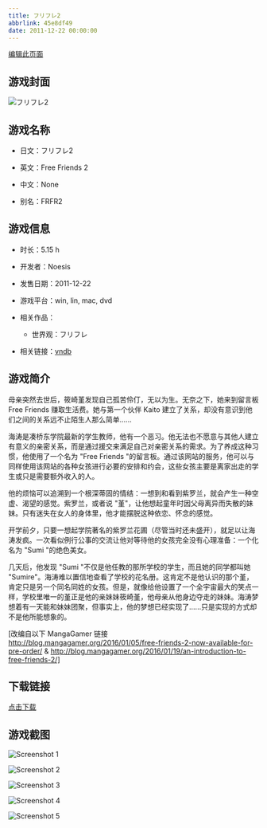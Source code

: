 ```yaml
---
title: フリフレ2
abbrlink: 45e8df49
date: 2011-12-22 00:00:00
---
```

[编辑此页面](https://github.com/ACG-3/ADV3-source/blob/main/source/_posts/games/%E3%83%95%E3%83%AA%E3%83%95%E3%83%AC2.md)

## 游戏封面

![フリフレ2](https://pan.timero.xyz/d/onedrive/img_lib_001/%E3%83%95%E3%83%AA%E3%83%95%E3%83%AC2_cover.avif)


## 游戏名称

- 日文：フリフレ2
- 英文：Free Friends 2
- 中文：None

- 别名：FRFR2


## 游戏信息

- 时长：5.15 h
- 开发者：Noesis
- 发售日期：2011-12-22
- 游戏平台：win, lin, mac, dvd
- 相关作品：
   - 世界观：フリフレ

- 相关链接：[vndb](https://vndb.org/v8322)


## 游戏简介

母亲突然去世后，筱崎堇发现自己孤苦伶仃，无以为生。无奈之下，她来到留言板 Free Friends 赚取生活费。她与第一个伙伴 Kaito 建立了关系，却没有意识到他们之间的关系远不止陌生人那么简单......

海涛是凑桥东学院最新的学生教师，他有一个恶习。他无法也不愿意与其他人建立有意义的亲密关系，而是通过援交来满足自己对亲密关系的需求。为了养成这种习惯，他使用了一个名为 "Free Friends "的留言板。通过该网站的服务，他可以与同样使用该网站的各种女孩进行必要的安排和约会，这些女孩主要是离家出走的学生或只是需要额外收入的人。

他的烦恼可以追溯到一个根深蒂固的情结：一想到和看到紫罗兰，就会产生一种空虚、渴望的感觉。紫罗兰，或者说 "堇"，让他想起童年时因父母离异而失散的妹妹。只有迷失在女人的身体里，他才能摆脱这种依恋、怀念的感觉。

开学前夕，只要一想起学院著名的紫罗兰花圃（尽管当时还未盛开），就足以让海涛发疯。一次看似例行公事的交流让他对等待他的女孩完全没有心理准备：一个化名为 "Sumi "的绝色美女。

几天后，他发现 "Sumi "不仅是他任教的那所学校的学生，而且她的同学都叫她 "Sumire"。海涛难以置信地查看了学校的花名册。这肯定不是他认识的那个堇，肯定只是另一个同名同姓的女孩。但是，就像给他设置了一个全宇宙最大的笑点一样，学校里唯一的堇正是他的亲妹妹筱崎堇，他母亲从他身边夺走的妹妹。海涛梦想着有一天能和妹妹团聚，但事实上，他的梦想已经实现了......只是实现的方式却不是他所能想象的。

[改编自以下 MangaGamer 链接 http://blog.mangagamer.org/2016/01/05/free-friends-2-now-available-for-pre-order/ & http://blog.mangagamer.org/2016/01/19/an-introduction-to-free-friends-2/]


## 下载链接

[点击下载](https://pan.timero.xyz/onedrive/adv_lib_001/%E3%83%95%E3%83%AA%E3%83%95%E3%83%AC2)


## 游戏截图


![Screenshot 1](https://pan.timero.xyz/d/onedrive/img_lib_001/%E3%83%95%E3%83%AA%E3%83%95%E3%83%AC2_Screenshot_1.avif)

![Screenshot 2](https://pan.timero.xyz/d/onedrive/img_lib_001/%E3%83%95%E3%83%AA%E3%83%95%E3%83%AC2_Screenshot_2.avif)

![Screenshot 3](https://pan.timero.xyz/d/onedrive/img_lib_001/%E3%83%95%E3%83%AA%E3%83%95%E3%83%AC2_Screenshot_3.avif)

![Screenshot 4](https://pan.timero.xyz/d/onedrive/img_lib_001/%E3%83%95%E3%83%AA%E3%83%95%E3%83%AC2_Screenshot_4.avif)

![Screenshot 5](https://pan.timero.xyz/d/onedrive/img_lib_001/%E3%83%95%E3%83%AA%E3%83%95%E3%83%AC2_Screenshot_5.avif)


